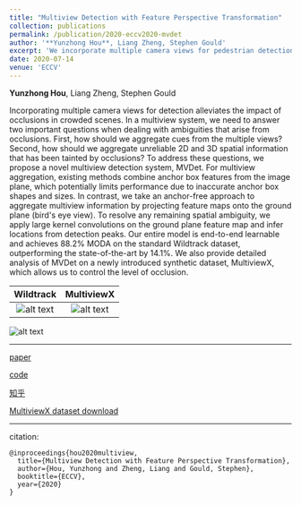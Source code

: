 ```yaml
---
title: "Multiview Detection with Feature Perspective Transformation"
collection: publications
permalink: /publication/2020-eccv2020-mvdet
author: '**Yunzhong Hou**, Liang Zheng, Stephen Gould'
excerpt: 'We incorporate multiple camera views for pedestrian detection in heavy occluded scenes. Specifically, we propose an anchor-free fully convolutional multiview detector, MVDet, that relies on feature map perspective transformation. In addition, we create a novel synthetic dataset, MultiviewX, for additional evaluation.'
date: 2020-07-14
venue: 'ECCV'
---
```



**Yunzhong Hou**, Liang Zheng, Stephen Gould


Incorporating multiple camera views for detection alleviates the impact of occlusions in crowded scenes. In a multiview system, we need to answer two important questions when dealing with ambiguities that arise from occlusions. First, how should we aggregate cues from the multiple views? Second, how should we aggregate unreliable 2D and 3D spatial information that has been tainted by occlusions? To address these questions, we propose a novel multiview detection system, MVDet. For multiview aggregation, existing methods combine anchor box features from the image plane, which potentially limits performance due to inaccurate anchor box shapes and sizes. In contrast, we take an anchor-free approach to aggregate multiview information by projecting feature maps onto the ground plane (bird's eye view). To resolve any remaining spatial ambiguity, we apply large kernel convolutions on the ground plane feature map and infer locations from detection peaks. Our entire model is end-to-end learnable and achieves 88.2% MODA on the standard Wildtrack dataset, outperforming the state-of-the-art by 14.1%. We also provide detailed analysis of MVDet on a newly introduced synthetic dataset, MultiviewX, which allows us to control the level of occlusion. 

Wildtrack             |  MultiviewX
:-------------------------:|:-------------------------:
![alt text](/images/eccv2020_mvdet_wildtrack_demo.gif "Detection results on Wildtrack dataset")  |  ![alt text](/images/eccv2020_mvdet_multiviewx_demo.gif "Detection results on MultiviewX dataset")

![alt text](/images/eccv2020_mvdet_architecture.png "Architecture for MVDet")

---
[paper](https://arxiv.org/abs/2007.07247)

[code](https://github.com/hou-yz/MVDet)

[知乎](https://zhuanlan.zhihu.com/p/196771711)

[MultiviewX dataset download](https://1drv.ms/u/s!AtzsQybTubHfgP9BJt2g7R_Ku4X3Pg?e=GFGeVn)

---
citation:
```
@inproceedings{hou2020multiview,
  title={Multiview Detection with Feature Perspective Transformation},
  author={Hou, Yunzhong and Zheng, Liang and Gould, Stephen},
  booktitle={ECCV},
  year={2020}
}
```